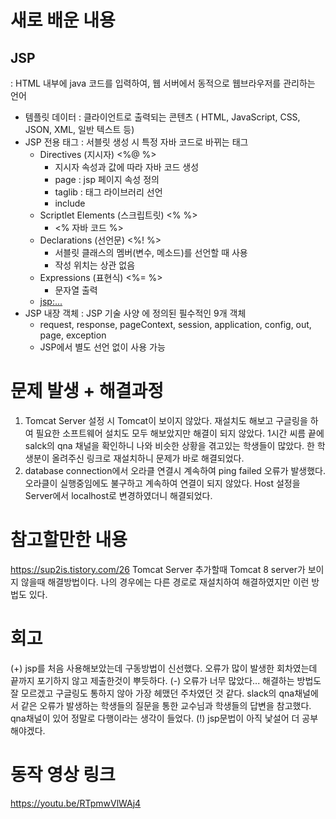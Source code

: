 # 새로 배운 내용
## JSP
  : HTML 내부에 java 코드를 입력하여, 웹 서버에서 동적으로 웹브라우저를 관리하는 언어

- 템플릿 데이터 : 클라이언트로 출력되는 콘텐츠 ( HTML, JavaScript, CSS, JSON, XML, 일반 텍스트 등)
- JSP 전용 태그 : 서블릿 생성 시 특정 자바 코드로 바뀌는 태그
  - Directives (지시자) <%@ %>
      - 지시자 속성과 값에 따라 자바 코드 생성
      - page : jsp 페이지 속성 정의
      - taglib : 태그 라이브러리 선언
      - include
  - Scriptlet Elements (스크립트릿) <% %>
      - <% 자바 코드 %>
  - Declarations (선언문) <%! %>
      - 서블릿 클래스의 멤버(변수, 메소드)를 선언할 때 사용
      - 작성 위치는 상관 없음
  - Expressions (표현식) <%= %>
      - 문자열 출력
  - <jsp:...>
- JSP 내장 객체 : JSP 기술 사양 에 정의된 필수적인 9개 객체
   - request, response, pageContext, session, application, config, out, page, exception
   - JSP에서 별도 선언 없이 사용 가능

# 문제 발생 + 해결과정
1. Tomcat Server 설정 시 Tomcat이 보이지 않았다. 재설치도 해보고 구글링을 하여 필요한 소프트웨어 설치도 모두 해보았지만 해결이 되지 않았다. 1시간 씨름 끝에 salck의 qna 채널을 확인하니 나와 비슷한 상황을 겪고있는 학생들이 많았다. 한 학생분이 올려주신 링크로 재설치하니 문제가 바로 해결되었다.
2. database connection에서 오라클 연결시 계속하여 ping failed 오류가 발생했다. 오라클이 실행중임에도 불구하고 계속하여 연결이 되지 않았다. Host 설정을 Server에서 localhost로 변경하였더니 해결되었다. 

# 참고할만한 내용
<https://sup2is.tistory.com/26>
Tomcat Server 추가할때 Tomcat 8 server가 보이지 않을때 해결방법이다. 나의 경우에는 다른 경로로 재설치하여 해결하였지만 이런 방법도 있다.


# 회고
(+) jsp를 처음 사용해보았는데 구동방법이 신선했다. 오류가 많이 발생한 회차였는데 끝까지 포기하지 않고 제출한것이 뿌듯하다.
(-) 오류가 너무 많았다... 해결하는 방법도 잘 모르겠고 구글링도 통하지 않아 가장 헤맸던 주차였던 것 같다. slack의 qna채널에서 같은 오류가 발생하는 학생들의 질문을 통한 교수님과 학생들의 답변을 참고했다. qna채널이 있어 정말로 다행이라는 생각이 들었다.
(!) jsp문법이 아직 낯설어 더 공부해야겠다.

# 동작 영상 링크
<https://youtu.be/RTpmwVlWAj4>
